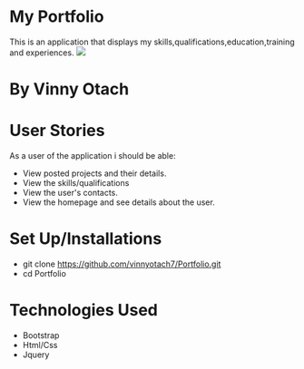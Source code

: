 # My Portfolio
This is an application that displays my skills,qualifications,education,training and experiences.
<img src="/home/moringaschool/Pictures/Screenshot from 2019-03-04 16-26-13.png">
# By Vinny Otach
# User Stories
As a user of the application i should be able:
* View posted projects and their details.
* View the skills/qualifications
* View the user's contacts.
* View the homepage and see details about the user.

# Set Up/Installations
* git clone https://github.com/vinnyotach7/Portfolio.git
* cd Portfolio

# Technologies Used
* Bootstrap
* Html/Css
* Jquery
